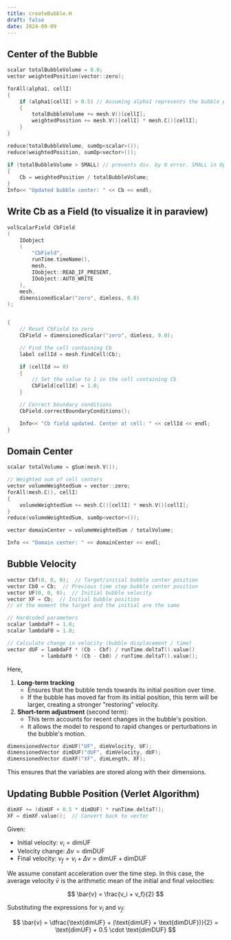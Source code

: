 ```yaml
---
title: createBubble.H
draft: false
date: 2024-09-09
---
```


## Center of the Bubble

```cpp
scalar totalBubbleVolume = 0.0;
vector weightedPosition(vector::zero);

forAll(alpha1, cellI)
{
    if (alpha1[cellI] > 0.5) // Assuming alpha1 represents the bubble phase
    {
        totalBubbleVolume += mesh.V()[cellI];
        weightedPosition += mesh.V()[cellI] * mesh.C()[cellI];
    }
}

reduce(totalBubbleVolume, sumOp<scalar>());
reduce(weightedPosition, sumOp<vector>());

if (totalBubbleVolume > SMALL) // prevents div. by 0 error. SMALL in OpenFOAM is defined as 1e-15. ()
{
    Cb = weightedPosition / totalBubbleVolume;
}
Info<< "Updated bubble center: " << Cb << endl;
```

## Write Cb as a Field (to visualize it in paraview)

```cpp
volScalarField CbField
(
    IOobject
    (
        "CbField",
        runTime.timeName(),
        mesh,
        IOobject::READ_IF_PRESENT,
        IOobject::AUTO_WRITE
    ),
    mesh,
    dimensionedScalar("zero", dimless, 0.0)
);


{
    // Reset CbField to zero
    CbField = dimensionedScalar("zero", dimless, 0.0);

    // Find the cell containing Cb
    label cellId = mesh.findCell(Cb);

    if (cellId >= 0)
    {
        // Set the value to 1 in the cell containing Cb
        CbField[cellId] = 1.0;
    }

    // Correct boundary conditions
    CbField.correctBoundaryConditions();

    Info<< "Cb field updated. Center at cell: " << cellId << endl;
}

```

## Domain Center

```cpp
scalar totalVolume = gSum(mesh.V());

// Weighted sum of cell centers
vector volumeWeightedSum = vector::zero;
forAll(mesh.C(), cellI)
{
    volumeWeightedSum += mesh.C()[cellI] * mesh.V()[cellI];
}
reduce(volumeWeightedSum, sumOp<vector>());

vector domainCenter = volumeWeightedSum / totalVolume;

Info << "Domain center: " << domainCenter << endl;

```

## Bubble Velocity 

```cpp
vector Cbf(0, 0, 0);  // Target/initial bubble center position
vector Cb0 = Cb;  // Previous time step bubble center position
vector UF(0, 0, 0);  // Initial bubble velocity
vector XF = Cb;  // Initial bubble position
// at the moment the target and the initial are the same

// Hardcoded parameters
scalar lambdaFf = 1.0;
scalar lambdaF0 = 1.0;

// Calculate change in velocity (bubble displacement / time)
vector dUF = lambdaFf * (Cb - Cbf) / runTime.deltaT().value()
           + lambdaF0 * (Cb - Cb0) / runTime.deltaT().value();
```
Here, 
1. **Long-term tracking**
    - Ensures that the bubble tends towards its initial position over time.
    - If the bubble has moved far from its initial position, this term will be larger, creating a stronger "restoring" velocity.
2. **Short-term adjustment** (second term):
    - This term accounts for recent changes in the bubble's position.
    - It allows the model to respond to rapid changes or perturbations in the bubble's motion.

```cpp
dimensionedVector dimUF("UF", dimVelocity, UF);
dimensionedVector dimDUF("dUF", dimVelocity, dUF);
dimensionedVector dimXF("XF", dimLength, XF);
```
This ensures that the variables are stored along with their dimensions. 

## Updating Bubble Position (Verlet Algorithm)

```cpp
dimXF += (dimUF + 0.5 * dimDUF) * runTime.deltaT();
XF = dimXF.value();  // Convert back to vector
```

Given:
- Initial velocity: $v_i = \text{dimUF}$
- Velocity change: $\Delta v = \text{dimDUF}$
- Final velocity: $v_f = v_i + \Delta v = \text{dimUF} + \text{dimDUF}$

We assume constant acceleration over the time step. In this case, the average velocity $\bar{v}$ is the arithmetic mean of the initial and final velocities:

$$
\bar{v} = \frac{v_i + v_f}{2}
$$

Substituting the expressions for $v_i$ and $v_f$:

$$
\bar{v} = \dfrac{\text{dimUF} + (\text{dimUF} + \text{dimDUF})}{2} = \text{dimUF} + 0.5 \cdot \text{dimDUF}
$$


